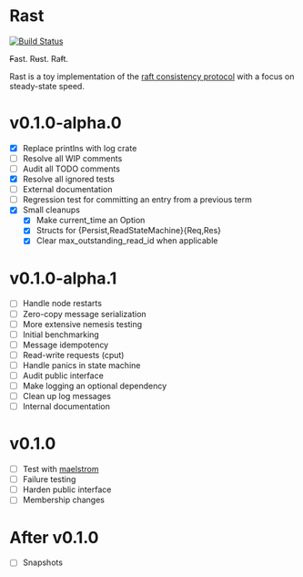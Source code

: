 Rast
====

[![Build Status](https://travis-ci.org/danhhz/rsstringtree.svg?branch=master)](https://travis-ci.org/danhhz/rsstringtree)


~~F~~ast. R~~u~~st. Ra~~f~~t.

Rast is a toy implementation of the [raft consistency protocol] with a focus on
steady-state speed.

[raft consistency protocol]: https://raft.github.io/

# v0.1.0-alpha.0

- [x] Replace printlns with log crate
- [ ] Resolve all WIP comments
- [ ] Audit all TODO comments
- [x] Resolve all ignored tests
- [ ] External documentation
- [ ] Regression test for committing an entry from a previous term
- [x] Small cleanups
  - [x] Make current_time an Option
  - [x] Structs for {Persist,ReadStateMachine}{Req,Res}
  - [x] Clear max_outstanding_read_id when applicable

# v0.1.0-alpha.1

- [ ] Handle node restarts
- [ ] Zero-copy message serialization
- [ ] More extensive nemesis testing
- [ ] Initial benchmarking
- [ ] Message idempotency
- [ ] Read-write requests (cput)
- [ ] Handle panics in state machine
- [ ] Audit public interface
- [ ] Make logging an optional dependency
- [ ] Clean up log messages
- [ ] Internal documentation

# v0.1.0

- [ ] Test with [maelstrom]
- [ ] Failure testing
- [ ] Harden public interface
- [ ] Membership changes

# After v0.1.0

- [ ] Snapshots

[maelstrom]: https://github.com/jepsen-io/maelstrom
